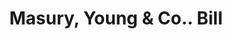 ---
doi: 10.7916/D8D51ZXJ
date_other: '1880'
date_other_textual: 1880-1889
form: printed ephemera
genre:
- Invoices
name:
- Masury, Young & Co.
object_in_context_url: https://biggert.cul.columbia.edu/items/view/ave_biggert_00420
subject_hierarchical_geographic:
- Boston, Massachusetts, United States
subject_name:
- Masury, Young & Co.
title: Masury, Young & Co.. Bill
sort_title: Masury, Young & Co.. Bill
call_number: ave_biggert_00420
coordinates:
- 42.35805555555556,-71.06361111111111
pid: ave_biggert_00420
identifiers: ave_biggert_00420
thumbnail: https://derivativo-1.library.columbia.edu/iiif/2/ldpd:344147/full/!256,256/0/native.jpg
permalink: "/biggert/ave_biggert_00420/"
layout: iiif-image-page
---